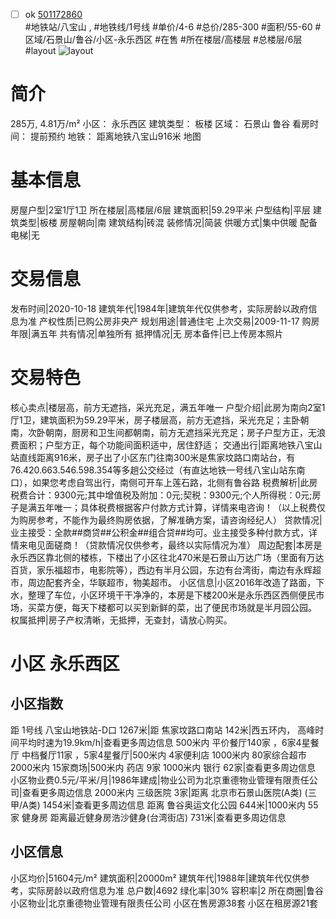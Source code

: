 - [ ] ok [501172860](https://bj.5i5j.com/ershoufang/501172860.html)  
 #地铁站/八宝山 ,  #地铁线/1号线
#单价/4-6 #总价/285-300 #面积/55-60   #区域/石景山/鲁谷/小区-永乐西区 #在售 #所在楼层/高楼层 #总楼层/6层 #layout 
![layout](http://image2a.5i5j.com/bdir/layout/ee8105eeb9ac4e6a8c127cc56feada8a.jpg_P5.jpg) 
# 简介 
 285万,  4.81万/m² 
小区： 永乐西区
建筑类型： 板楼
区域： 石景山 鲁谷
看房时间： 提前预约
地铁： 距离地铁八宝山916米 地图
# 基本信息 
 房屋户型|2室1厅1卫
所在楼层|高楼层/6层
建筑面积|59.29平米
户型结构|平层
建筑类型|板楼
房屋朝向|南
建筑结构|砖混
装修情况|简装
供暖方式|集中供暖
配备电梯|无
# 交易信息 
 发布时间|2020-10-18
建筑年代|1984年|建筑年代仅供参考，实际房龄以政府信息为准
产权性质|已购公房非央产
规划用途|普通住宅
上次交易|2009-11-17
购房年限|满五年
共有情况|单独所有
抵押情况|无
房本备件|已上传房本照片
# 交易特色 
 核心卖点|楼层高，前方无遮挡，采光充足，满五年唯一
户型介绍|此房为南向2室1厅1卫，建筑面积为59.29平米，房子楼层高，前方无遮挡，采光充足；主卧朝南，次卧朝南，厨房和卫生间都朝南，前方无遮挡采光充足；房子户型方正，无浪费面积；户型方正，每个功能间面积适中，居住舒适；
交通出行|距离地铁八宝山站直线距离916米，房子出了小区东门往南300米是焦家坟路口南站台，有76.420.663.546.598.354等多趟公交经过（有直达地铁一号线八宝山站东南口），如果您考虑自驾出行，南侧可开车上莲石路，北侧有鲁谷路
税费解析|此房税费合计：9300元;其中增值税及附加：0元;契税：9300元;个人所得税：0元;房子是满五年唯一；具体税费根据客户付款方式计算，详情来电咨询！（以上税费仅为购房参考，不能作为最终购房依据，了解准确方案，请咨询经纪人）
贷款情况|业主接受：全款##商贷##公积金##组合贷##均可。业主接受多种付款方式，详情来电见面磋商！（贷款情况仅供参考，最终以实际情况为准）
周边配套|本房是永乐西区靠北侧的楼栋，下楼出了小区往北470米是石景山万达广场（里面有万达百货，家乐福超市，电影院等），西边有半月公园，东边有台湾街，南边有永辉超市，周边配套齐全，华联超市，物美超市。
小区信息|小区2016年改造了路面，下水，整理了车位，小区环境干干净净的，本房是下楼200米是永乐西区西侧便民市场，买菜方便，每天下楼都可以买到新鲜的菜，出了便民市场就是半月园公园。
权属抵押|房子产权清晰，无抵押，无查封，请放心购买。
# 小区 永乐西区
## 小区指数 
 距 1号线 八宝山地铁站-D口 1267米|距 焦家坟路口南站 142米|西五环内， 高峰时间平均时速为19.9km/h|查看更多周边信息
500米内 平价餐厅140家 ，6家4星餐厅
中档餐厅11家 ，5家4星餐厅|500米内 4家便利店
1000米内 80家综合超市
2000米内 15家商场|500米内 药店 9家
1000米内 银行 62家|查看更多周边信息
小区物业费0.5元/平米/月|1986年建成|物业公司为北京重德物业管理有限责任公司|查看更多周边信息
2000米内 三级医院 3家|距离 北京市石景山医院(A类) (三甲/A类) 1454米|查看更多周边信息
距离 鲁谷奥运文化公园 644米|1000米内 55家 健身房
距离最近健身房浩沙健身(台湾街店) 731米|查看更多周边信息
## 小区信息 
 小区均价|51604元/m²
建筑面积|20000m²
建筑年代|1988年|建筑年代仅供参考，实际房龄以政府信息为准
总户数|4692
绿化率|30%
容积率|2
所在商圈|鲁谷
小区物业|北京重德物业管理有限责任公司
小区在售房源38套
小区在租房源21套
